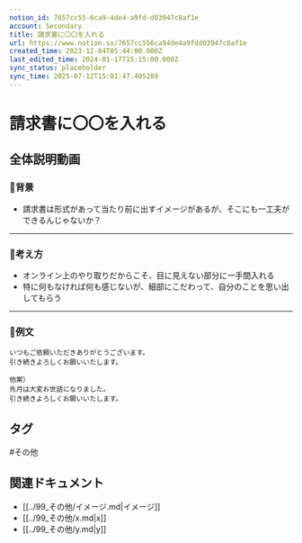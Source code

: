 ```yaml
---
notion_id: 7657cc55-6ca9-4de4-a9fd-d03947c8af1e
account: Secondary
title: 請求書に〇〇を入れる
url: https://www.notion.so/7657cc556ca94de4a9fdd03947c8af1e
created_time: 2023-12-04T05:44:00.000Z
last_edited_time: 2024-01-17T15:15:00.000Z
sync_status: placeholder
sync_time: 2025-07-12T15:01:47.405289
---
```

# 請求書に〇〇を入れる

全体説明動画
---
### 🔹背景
- 請求書は形式があって当たり前に出すイメージがあるが、そこにも一工夫ができるんじゃないか？
---
### 🔹考え方
- オンライン上のやり取りだからこそ、目に見えない部分に一手間入れる
- 特に何もなければ何も感じないが、細部にこだわって、自分のことを思い出してもらう
---
### 🔹例文
```plain text
いつもご依頼いただきありがとうございます。
引き続きよろしくお願いいたします。

他案）
先月は大変お世話になりました。
引き続きよろしくお願いいたします。
```

## タグ

#その他 

## 関連ドキュメント

- [[../99_その他/イメージ.md|イメージ]]
- [[../99_その他/x.md|x]]
- [[../99_その他/y.md|y]]
